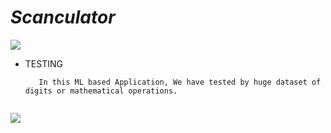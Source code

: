 # _Scanculator_










  ![](https://zellwk.com/images/2018/calculator-1/num-zero.gif)

   
   * TESTING

     ```
        In this ML based Application, We have tested by huge dataset of digits or mathematical operations.
        
     ```
     
    
   ![](https://i0.wp.com/www.mathswithmum.com/wp-content/uploads/2019/07/Missing-Numbers-Add-1.gif?resize=600%2C450&ssl=1)
   
   
  
